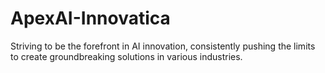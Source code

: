 # ApexAI-Innovatica
Striving to be the forefront in AI innovation, consistently pushing the limits to create groundbreaking solutions in various industries.
